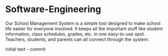 # Software-Engineering
Our School Management System is a simple tool designed to make school life easier for everyone involved. It keeps all the important stuff like student information, class schedules, grades, etc. in one easy-to-use spot. Teachers, students, and parents can all connect through the system.




initial text - commit